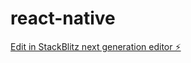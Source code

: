 # react-native

[Edit in StackBlitz next generation editor ⚡️](https://stackblitz.com/~/github.com/progjay26/react-native)